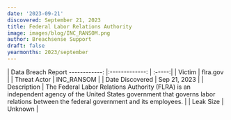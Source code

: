 ```yaml
---
date: '2023-09-21'
discovered: September 21, 2023
title: Federal Labor Relations Authority
image: images/blog/INC_RANSOM.png
author: Breachsense Support
draft: false
yearmonths: 2023/september
---
```



| Data Breach Report
------------:     |:-------------:    | :-----:|
| Victim      | flra.gov      | 
| Threat Actor      | INC_RANSOM      | 
| Date Discovered      | Sep 21, 2023      | 
| Description      | The Federal Labor Relations Authority (FLRA) is an independent agency of the United States government that governs labor relations between the federal government and its employees.      | 
| Leak Size      | Unknown      | 

